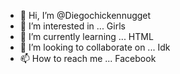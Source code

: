 - 👋 Hi, I’m @Diegochickennugget
- 👀 I’m interested in ... Girls
- 🌱 I’m currently learning ... HTML
- 💞️ I’m looking to collaborate on ... Idk
- 📫 How to reach me ... Facebook

<!---
Diegochickennugget/Diegochickennugget is a ✨ special ✨ repository because its `README.md` (this file) appears on your GitHub profile.
You can click the Preview link to take a look at your changes.
--->
